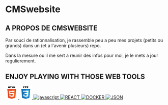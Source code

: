 # CMSwebsite

## A PROPOS DE CMSWEBSITE

Par souci de rationnalisation, je rassemble peu a peu mes projets (petits ou grands) dans un (et a l'avenir plusieurs) repo.

Dans la mesure ou il me sert a reunir des infos pour moi, je le mets a jour regulierement.

## ENJOY PLAYING WITH THOSE WEB TOOLS

<a href="https://developer.mozilla.org/fr/docs/Web/HTML" target="_blank" rel="noreferrer"> 
	<img src="https://raw.githubusercontent.com/devicons/devicon/master/icons/html5/html5-original-wordmark.svg" alt="html5" width="40" height="40"/> </a>

<a href="https://developer.mozilla.org/fr/docs/Web/CSS" target="_blank" rel="noreferrer"> 
	<img src="https://raw.githubusercontent.com/devicons/devicon/master/icons/css3/css3-original-wordmark.svg" alt="css3" width="40" height="40"/> </a>

<a href="https://developer.mozilla.org/en-US/docs/Web/JavaScript" target="_blank" rel="noreferrer"> 
	<img src="https://upload.wikimedia.org/wikipedia/commons/thumb/d/d4/Javascript-shield.svg/595px-Javascript-shield.svg.png" alt="javascript" width="30" height="40"/> </a>

<a href="https://fr.legacy.reactjs.org/" target="_blank" rel="noreferrer"> 
	<img src="https://reactnative.dev/img/header_logo.svg" alt="REACT" width="40" height="40"/> </a>

<a href="https://www.docker.com/" target="_blank" rel="noreferrer"> 
	<img src="https://upload.wikimedia.org/wikipedia/commons/e/ea/Docker_%28container_engine%29_logo_%28cropped%29.png" alt="DOCKER" width="40" height="40"/> </a>

<a href="https://www.json.org/json-fr.html" target="_blank" rel="noreferrer"> 
	<img src="https://upload.wikimedia.org/wikipedia/commons/thumb/c/c9/JSON_vector_logo.svg/240px-JSON_vector_logo.svg.png" alt="JSON" width="40" height="40"/> </a>

<!-- <a href="https://www.postgresql.org" target="_blank" rel="noreferrer">
	<img src="https://raw.githubusercontent.com/devicons/devicon/master/icons/postgresql/postgresql-original-wordmark.svg" alt="postgresql" width="40" height="40"/> </a> -->
